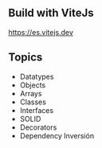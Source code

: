 ## Build with ViteJs

https://es.vitejs.dev

## Topics

* Datatypes
* Objects
* Arrays
* Classes
* Interfaces
* SOLID
* Decorators
* Dependency Inversión